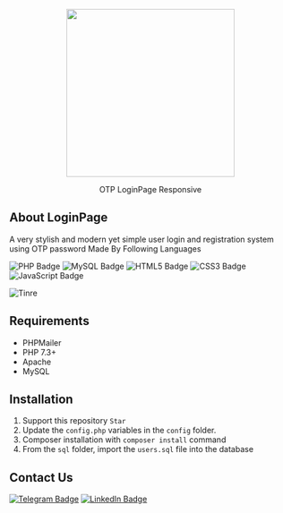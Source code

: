 <p align="center"><img src="https://HeroExpert.ir/GitHub/Preview.png" width="300"></p>

<p align="center">OTP LoginPage Responsive</p>

## About LoginPage

A very stylish and modern yet simple user login and registration system using OTP password Made By Following Languages

![PHP Badge](https://img.shields.io/badge/PHP-777BB4?logo=php&logoColor=fff&style=flat)
![MySQL Badge](https://img.shields.io/badge/MySQL-4479A1?logo=mysql&logoColor=fff&style=flat)
![HTML5 Badge](https://img.shields.io/badge/HTML5-E34F26?logo=html5&logoColor=fff&style=flat)
![CSS3 Badge](https://img.shields.io/badge/CSS3-1572B6?logo=css3&logoColor=fff&style=flat)
![JavaScript Badge](https://img.shields.io/badge/JavaScript-F7DF1E?logo=javascript&logoColor=000&style=flat)
 

![Tinre](https://HeroExpert.ir/GitHub/LoginPage-OTP/Preview.gif)


## Requirements

* PHPMailer
* PHP 7.3+
* Apache
* MySQL

## Installation

1. Support this repository `Star`
2. Update the `config.php` variables in the `config` folder.
3. Composer installation with `composer install` command
4. From the `sql` folder, import the `users.sql` file into the database


## Contact Us

<a href="https://t.me/HeroExpert_ir">![Telegram Badge](https://img.shields.io/badge/Telegram-26A5E4?logo=telegram&logoColor=fff&style=flat)</a>
<a href="https://www.linkedin.com/in/amirreza-ebrahimi-9623052a9">![LinkedIn Badge](https://img.shields.io/badge/LinkedIn-0A66C2?logo=linkedin&logoColor=fff&style=flat)</a>
